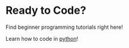 # Ready to Code?

Find beginner programming tutorials right here! 

Learn how to code in [python](https://wvarduinoclub.github.io/tutorials/python-tutorials/Setup/)!



